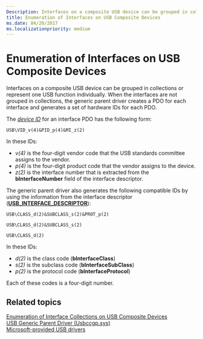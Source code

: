 ```yaml
---
Description: Interfaces on a composite USB device can be grouped in collections or represent one USB function individually.
title: Enumeration of Interfaces on USB Composite Devices
ms.date: 04/20/2017
ms.localizationpriority: medium
---
```


# Enumeration of Interfaces on USB Composite Devices


Interfaces on a composite USB device can be grouped in collections or represent one USB function individually. When the interfaces are not grouped in collections, the generic parent driver creates a PDO for each interface and generates a set of hardware IDs for each PDO.

The [*device ID*](https://msdn.microsoft.com/library/windows/hardware/ff556277#wdkgloss-device-id) for an interface PDO has the following form:

`USB\VID_v(4)&PID_p(4)&MI_z(2)`

In these IDs:

-   *v(4)* is the four-digit vendor code that the USB standards committee assigns to the vendor.
-   *p(4)* is the four-digit product code that the vendor assigns to the device.
-   *z(2)* is the interface number that is extracted from the **bInterfaceNumber** field of the interface descriptor.

The generic parent driver also generates the following compatible IDs by using the information from the interface descriptor ([**USB\_INTERFACE\_DESCRIPTOR**](https://msdn.microsoft.com/library/windows/hardware/ff540065)):

`USB\CLASS_d(2)&SUBCLASS_s(2)&PROT_p(2)`

`USB\CLASS_d(2)&SUBCLASS_s(2)`

`USB\CLASS_d(2)`

In these IDs:

-   *d(2)* is the class code (**bInterfaceClass**)
-   *s(2)* is the subclass code (**bInterfaceSubClass**)
-   *p(2)* is the protocol code (**bInterfaceProtocol**)

Each of these codes is a four-digit number.

## Related topics
[Enumeration of Interface Collections on USB Composite Devices](support-for-interface-collections.md)  
[USB Generic Parent Driver (Usbccgp.sys)](usb-common-class-generic-parent-driver.md)  
[Microsoft-provided USB drivers](system-supplied-usb-drivers.md)  



